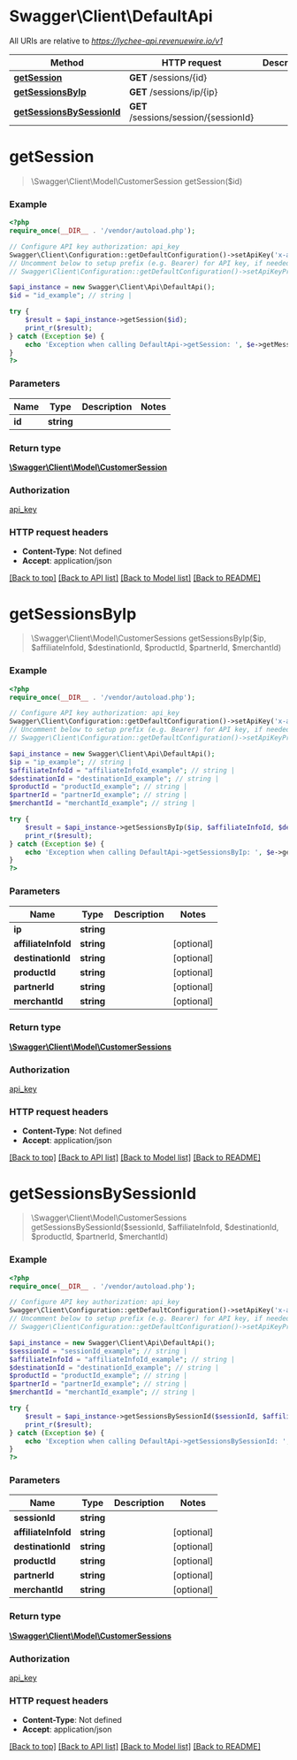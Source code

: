 # Swagger\Client\DefaultApi

All URIs are relative to *https://lychee-api.revenuewire.io/v1*

Method | HTTP request | Description
------------- | ------------- | -------------
[**getSession**](DefaultApi.md#getSession) | **GET** /sessions/{id} | 
[**getSessionsByIp**](DefaultApi.md#getSessionsByIp) | **GET** /sessions/ip/{ip} | 
[**getSessionsBySessionId**](DefaultApi.md#getSessionsBySessionId) | **GET** /sessions/session/{sessionId} | 


# **getSession**
> \Swagger\Client\Model\CustomerSession getSession($id)



### Example
```php
<?php
require_once(__DIR__ . '/vendor/autoload.php');

// Configure API key authorization: api_key
Swagger\Client\Configuration::getDefaultConfiguration()->setApiKey('x-api-key', 'YOUR_API_KEY');
// Uncomment below to setup prefix (e.g. Bearer) for API key, if needed
// Swagger\Client\Configuration::getDefaultConfiguration()->setApiKeyPrefix('x-api-key', 'Bearer');

$api_instance = new Swagger\Client\Api\DefaultApi();
$id = "id_example"; // string | 

try {
    $result = $api_instance->getSession($id);
    print_r($result);
} catch (Exception $e) {
    echo 'Exception when calling DefaultApi->getSession: ', $e->getMessage(), PHP_EOL;
}
?>
```

### Parameters

Name | Type | Description  | Notes
------------- | ------------- | ------------- | -------------
 **id** | **string**|  |

### Return type

[**\Swagger\Client\Model\CustomerSession**](../Model/CustomerSession.md)

### Authorization

[api_key](../../README.md#api_key)

### HTTP request headers

 - **Content-Type**: Not defined
 - **Accept**: application/json

[[Back to top]](#) [[Back to API list]](../../README.md#documentation-for-api-endpoints) [[Back to Model list]](../../README.md#documentation-for-models) [[Back to README]](../../README.md)

# **getSessionsByIp**
> \Swagger\Client\Model\CustomerSessions getSessionsByIp($ip, $affiliateInfoId, $destinationId, $productId, $partnerId, $merchantId)



### Example
```php
<?php
require_once(__DIR__ . '/vendor/autoload.php');

// Configure API key authorization: api_key
Swagger\Client\Configuration::getDefaultConfiguration()->setApiKey('x-api-key', 'YOUR_API_KEY');
// Uncomment below to setup prefix (e.g. Bearer) for API key, if needed
// Swagger\Client\Configuration::getDefaultConfiguration()->setApiKeyPrefix('x-api-key', 'Bearer');

$api_instance = new Swagger\Client\Api\DefaultApi();
$ip = "ip_example"; // string | 
$affiliateInfoId = "affiliateInfoId_example"; // string | 
$destinationId = "destinationId_example"; // string | 
$productId = "productId_example"; // string | 
$partnerId = "partnerId_example"; // string | 
$merchantId = "merchantId_example"; // string | 

try {
    $result = $api_instance->getSessionsByIp($ip, $affiliateInfoId, $destinationId, $productId, $partnerId, $merchantId);
    print_r($result);
} catch (Exception $e) {
    echo 'Exception when calling DefaultApi->getSessionsByIp: ', $e->getMessage(), PHP_EOL;
}
?>
```

### Parameters

Name | Type | Description  | Notes
------------- | ------------- | ------------- | -------------
 **ip** | **string**|  |
 **affiliateInfoId** | **string**|  | [optional]
 **destinationId** | **string**|  | [optional]
 **productId** | **string**|  | [optional]
 **partnerId** | **string**|  | [optional]
 **merchantId** | **string**|  | [optional]

### Return type

[**\Swagger\Client\Model\CustomerSessions**](../Model/CustomerSessions.md)

### Authorization

[api_key](../../README.md#api_key)

### HTTP request headers

 - **Content-Type**: Not defined
 - **Accept**: application/json

[[Back to top]](#) [[Back to API list]](../../README.md#documentation-for-api-endpoints) [[Back to Model list]](../../README.md#documentation-for-models) [[Back to README]](../../README.md)

# **getSessionsBySessionId**
> \Swagger\Client\Model\CustomerSessions getSessionsBySessionId($sessionId, $affiliateInfoId, $destinationId, $productId, $partnerId, $merchantId)



### Example
```php
<?php
require_once(__DIR__ . '/vendor/autoload.php');

// Configure API key authorization: api_key
Swagger\Client\Configuration::getDefaultConfiguration()->setApiKey('x-api-key', 'YOUR_API_KEY');
// Uncomment below to setup prefix (e.g. Bearer) for API key, if needed
// Swagger\Client\Configuration::getDefaultConfiguration()->setApiKeyPrefix('x-api-key', 'Bearer');

$api_instance = new Swagger\Client\Api\DefaultApi();
$sessionId = "sessionId_example"; // string | 
$affiliateInfoId = "affiliateInfoId_example"; // string | 
$destinationId = "destinationId_example"; // string | 
$productId = "productId_example"; // string | 
$partnerId = "partnerId_example"; // string | 
$merchantId = "merchantId_example"; // string | 

try {
    $result = $api_instance->getSessionsBySessionId($sessionId, $affiliateInfoId, $destinationId, $productId, $partnerId, $merchantId);
    print_r($result);
} catch (Exception $e) {
    echo 'Exception when calling DefaultApi->getSessionsBySessionId: ', $e->getMessage(), PHP_EOL;
}
?>
```

### Parameters

Name | Type | Description  | Notes
------------- | ------------- | ------------- | -------------
 **sessionId** | **string**|  |
 **affiliateInfoId** | **string**|  | [optional]
 **destinationId** | **string**|  | [optional]
 **productId** | **string**|  | [optional]
 **partnerId** | **string**|  | [optional]
 **merchantId** | **string**|  | [optional]

### Return type

[**\Swagger\Client\Model\CustomerSessions**](../Model/CustomerSessions.md)

### Authorization

[api_key](../../README.md#api_key)

### HTTP request headers

 - **Content-Type**: Not defined
 - **Accept**: application/json

[[Back to top]](#) [[Back to API list]](../../README.md#documentation-for-api-endpoints) [[Back to Model list]](../../README.md#documentation-for-models) [[Back to README]](../../README.md)

